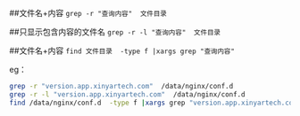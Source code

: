 ##文件名+内容
`grep -r "查询内容"  文件目录`

##只显示包含内容的文件名
`grep -r -l "查询内容"  文件目录`

##文件名+内容
`find 文件目录  -type f |xargs grep "查询内容"`

eg：
```sh
grep -r "version.app.xinyartech.com"  /data/nginx/conf.d
grep -r -l "version.app.xinyartech.com"  /data/nginx/conf.d
find /data/nginx/conf.d  -type f |xargs grep "version.app.xinyartech.com";
```

